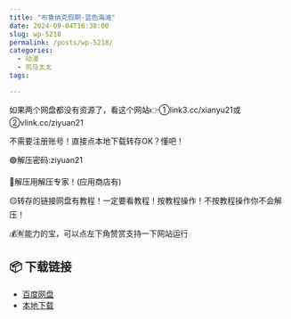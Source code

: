 ```yaml
---
title: "布鲁纳克假期-蓝色海滩"
date: 2024-09-04T16:38:00
slug: wp-5218
permalink: /posts/wp-5218/
categories:
  - 动漫
  - 司马太太
tags:

---
```


如果两个网盘都没有资源了，看这个网站👉①link3.cc/xianyu21或②vlink.cc/ziyuan21

不需要注册账号！直接点本地下载转存OK？懂吧！

🟢解压密码:ziyuan21

🔵解压用解压专家！(应用商店有)

🟡转存的链接网盘有教程！一定要看教程！按教程操作！不按教程操作你不会解压！

💰🈶能力的宝，可以点左下角赞赏支持一下网站运行

## 📦 下载链接
- [百度网盘](https://blziyuan21.com/pay-download/5218?key=686e090e1b&down_id=0)
- [本地下载](https://blziyuan21.com/pay-download/5218?key=686e090e1b&down_id=1)

